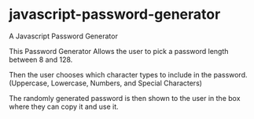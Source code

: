 # javascript-password-generator
A Javascript Password Generator

This Password Generator Allows the user to pick a password length between 8 and 128.

Then the user chooses which character types to include in the password. (Uppercase, Lowercase, Numbers, and Special Characters)

The randomly generated password is then shown to the user in the box where they can copy it and use it.
